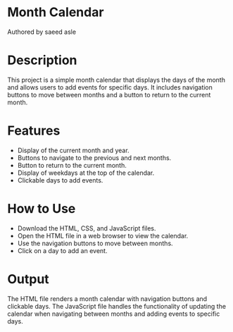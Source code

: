 # Month Calendar
Authored by saeed asle
# Description
This project is a simple month calendar that displays the days of the month and allows users to add events for specific days.
It includes navigation buttons to move between months and a button to return to the current month.
# Features
* Display of the current month and year.
* Buttons to navigate to the previous and next months.
* Button to return to the current month.
* Display of weekdays at the top of the calendar.
* Clickable days to add events.
# How to Use
* Download the HTML, CSS, and JavaScript files.
* Open the HTML file in a web browser to view the calendar.
* Use the navigation buttons to move between months.
* Click on a day to add an event.
# Output
The HTML file renders a month calendar with navigation buttons and clickable days.
The JavaScript file handles the functionality of updating the calendar when navigating between months and adding events to specific days.
